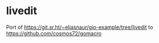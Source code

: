 # livedit
Port of https://git.sr.ht/~eliasnaur/gio-example/tree/livedit to https://github.com/cosmos72/gomacro

